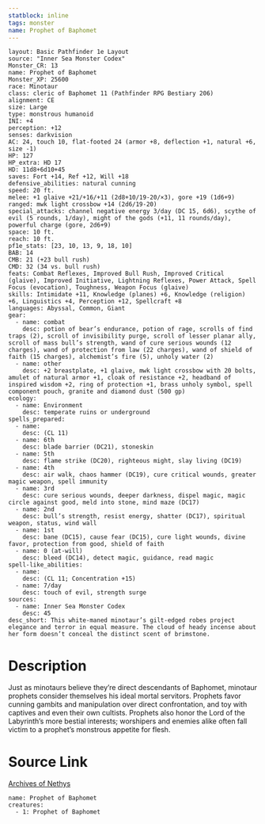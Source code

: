 ```yaml
---
statblock: inline
tags: monster
name: Prophet of Baphomet
---
```

```statblock
layout: Basic Pathfinder 1e Layout
source: "Inner Sea Monster Codex"
Monster_CR: 13
name: Prophet of Baphomet
Monster_XP: 25600
race: Minotaur
class: cleric of Baphomet 11 (Pathfinder RPG Bestiary 206)
alignment: CE
size: Large
type: monstrous humanoid
INI: +4
perception: +12
senses: darkvision
AC: 24, touch 10, flat-footed 24 (armor +8, deflection +1, natural +6, size -1)
HP: 127
HP_extra: HD 17
HD: 11d8+6d10+45
saves: Fort +14, Ref +12, Will +18
defensive_abilities: natural cunning
speed: 20 ft.
melee: +1 glaive +21/+16/+11 (2d8+10/19-20/×3), gore +19 (1d6+9)
ranged: mwk light crossbow +14 (2d6/19-20)
special_attacks: channel negative energy 3/day (DC 15, 6d6), scythe of evil (5 rounds, 1/day), might of the gods (+11, 11 rounds/day), powerful charge (gore, 2d6+9)
space: 10 ft.
reach: 10 ft.
pf1e_stats: [23, 10, 13, 9, 18, 10]
BAB: 14
CMB: 21 (+23 bull rush)
CMD: 32 (34 vs. bull rush)
feats: Combat Reflexes, Improved Bull Rush, Improved Critical (glaive), Improved Initiative, Lightning Reflexes, Power Attack, Spell Focus (evocation), Toughness, Weapon Focus (glaive)
skills: Intimidate +11, Knowledge (planes) +6, Knowledge (religion) +6, Linguistics +4, Perception +12, Spellcraft +8
languages: Abyssal, Common, Giant
gear:
  - name: combat
    desc: potion of bear’s endurance, potion of rage, scrolls of find traps (2), scroll of invisibility purge, scroll of lesser planar ally, scroll of mass bull’s strength, wand of cure serious wounds (12 charges), wand of protection from law (22 charges), wand of shield of faith (15 charges), alchemist’s fire (5), unholy water (2)
  - name: other
    desc: +2 breastplate, +1 glaive, mwk light crossbow with 20 bolts, amulet of natural armor +1, cloak of resistance +2, headband of inspired wisdom +2, ring of protection +1, brass unholy symbol, spell component pouch, granite and diamond dust (500 gp)
ecology:
  - name: Environment
    desc: temperate ruins or underground
spells_prepared:
  - name:
    desc: (CL 11)
  - name: 6th
    desc: blade barrier (DC21), stoneskin
  - name: 5th
    desc: flame strike (DC20), righteous might, slay living (DC19)
  - name: 4th
    desc: air walk, chaos hammer (DC19), cure critical wounds, greater magic weapon, spell immunity
  - name: 3rd
    desc: cure serious wounds, deeper darkness, dispel magic, magic circle against good, meld into stone, mind maze (DC17)
  - name: 2nd
    desc: bull’s strength, resist energy, shatter (DC17), spiritual weapon, status, wind wall
  - name: 1st
    desc: bane (DC15), cause fear (DC15), cure light wounds, divine favor, protection from good, shield of faith
  - name: 0 (at-will)
    desc: bleed (DC14), detect magic, guidance, read magic
spell-like_abilities:
  - name:
    desc: (CL 11; Concentration +15)
  - name: 7/day
    desc: touch of evil, strength surge
sources:
  - name: Inner Sea Monster Codex
    desc: 45
desc_short: This white-maned minotaur’s gilt-edged robes project elegance and terror in equal measure. The cloud of heady incense about her form doesn’t conceal the distinct scent of brimstone.
```
# Description
Just as minotaurs believe they’re direct descendants of Baphomet, minotaur prophets consider themselves his ideal mortal servitors. Prophets favor cunning gambits and manipulation over direct confrontation, and toy with captives and even their own cultists. Prophets also honor the Lord of the Labyrinth’s more bestial interests; worshipers and enemies alike often fall victim to a prophet’s monstrous appetite for flesh.
# Source Link
[Archives of Nethys](https://aonprd.com/MonsterDisplay.aspx?ItemName=Prophet%20of%20Baphomet)
```encounter-table
name: Prophet of Baphomet
creatures:
  - 1: Prophet of Baphomet
```
